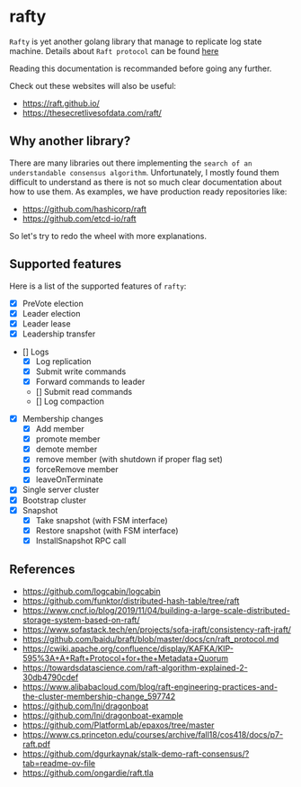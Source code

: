 # rafty

`Rafty` is yet another golang library that manage to replicate log state machine.
Details about `Raft protocol` can be found [here](https://raft.github.io/raft.pdf)

Reading this documentation is recommanded before going any further.

Check out these websites will also be useful:
- https://raft.github.io/
- https://thesecretlivesofdata.com/raft/ 

## Why another library?

There are many libraries out there implementing the `search of an understandable consensus algorithm`.
Unfortunately, I mostly found them difficult to understand as there is not so much clear documentation about how to use them.
As examples, we have production ready repositories like:
- https://github.com/hashicorp/raft
- https://github.com/etcd-io/raft

So let's try to redo the wheel with more explanations.

## Supported features

Here is a list of the supported features of `rafty`:
- [x] PreVote election
- [x] Leader election
- [x] Leader lease
- [x] Leadership transfer
- [] Logs
  - [x] Log replication
  - [x] Submit write commands
  - [x] Forward commands to leader
  - [] Submit read commands
  - [] Log compaction
- [x] Membership changes
  - [x] Add member
  - [x] promote member
  - [x] demote member
  - [x] remove member (with shutdown if proper flag set)
  - [x] forceRemove member
  - [x] leaveOnTerminate
- [x] Single server cluster
- [x] Bootstrap cluster
- [x] Snapshot
  - [x] Take snapshot (with FSM interface)
  - [x] Restore snapshot (with FSM interface)
  - [x] InstallSnapshot RPC call

## References

- https://github.com/logcabin/logcabin
- https://github.com/funktor/distributed-hash-table/tree/raft
- https://www.cncf.io/blog/2019/11/04/building-a-large-scale-distributed-storage-system-based-on-raft/
- https://www.sofastack.tech/en/projects/sofa-jraft/consistency-raft-jraft/
- https://github.com/baidu/braft/blob/master/docs/cn/raft_protocol.md
- https://cwiki.apache.org/confluence/display/KAFKA/KIP-595%3A+A+Raft+Protocol+for+the+Metadata+Quorum
- https://towardsdatascience.com/raft-algorithm-explained-2-30db4790cdef
- https://www.alibabacloud.com/blog/raft-engineering-practices-and-the-cluster-membership-change_597742
- https://github.com/lni/dragonboat
- https://github.com/lni/dragonboat-example
- https://github.com/PlatformLab/epaxos/tree/master
- https://www.cs.princeton.edu/courses/archive/fall18/cos418/docs/p7-raft.pdf
- https://github.com/dgurkaynak/stalk-demo-raft-consensus/?tab=readme-ov-file
- https://github.com/ongardie/raft.tla

